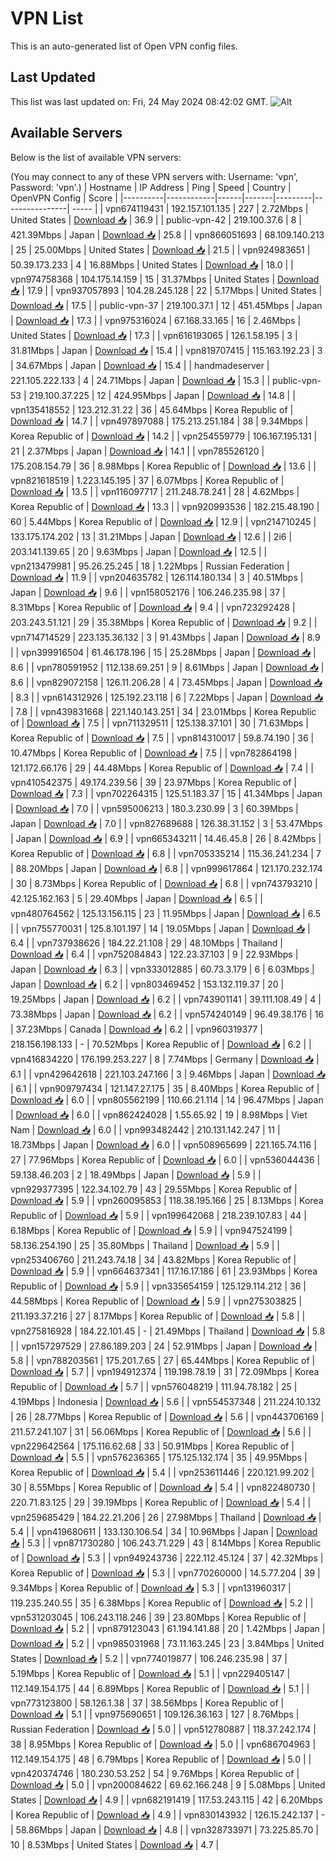 # VPN List

This is an auto-generated list of Open VPN config files.

## Last Updated

This list was last updated on: Fri, 24 May 2024 08:42:02 GMT.
![Alt](https://repobeats.axiom.co/api/embed/186b98318ef1479477931607c1ad7d823f12451f.svg "Repobeats analytics image")

## Available Servers

Below is the list of available VPN servers:

(You may connect to any of these VPN servers with: Username: 'vpn', Password: 'vpn'.)
| Hostname | IP Address | Ping | Speed | Country | OpenVPN Config | Score |
|----------|------------|------|-------|---------|----------------| ----- |
| vpn674119431 | 192.157.101.135 | 227 | 2.72Mbps | United States | [Download 📥](./configs/server_0_US.ovpn) | 36.9 |
| public-vpn-42 | 219.100.37.6 | 8 | 421.39Mbps | Japan | [Download 📥](./configs/server_1_JP.ovpn) | 25.8 |
| vpn866051693 | 68.109.140.213 | 25 | 25.00Mbps | United States | [Download 📥](./configs/server_2_US.ovpn) | 21.5 |
| vpn924983651 | 50.39.173.233 | 4 | 16.88Mbps | United States | [Download 📥](./configs/server_3_US.ovpn) | 18.0 |
| vpn974758368 | 104.175.14.159 | 15 | 31.37Mbps | United States | [Download 📥](./configs/server_4_US.ovpn) | 17.9 |
| vpn937057893 | 104.28.245.128 | 22 | 5.17Mbps | United States | [Download 📥](./configs/server_5_US.ovpn) | 17.5 |
| public-vpn-37 | 219.100.37.1 | 12 | 451.45Mbps | Japan | [Download 📥](./configs/server_6_JP.ovpn) | 17.3 |
| vpn975316024 | 67.168.33.165 | 16 | 2.46Mbps | United States | [Download 📥](./configs/server_7_US.ovpn) | 17.3 |
| vpn616193065 | 126.1.58.195 | 3 | 31.81Mbps | Japan | [Download 📥](./configs/server_8_JP.ovpn) | 15.4 |
| vpn819707415 | 115.163.192.23 | 3 | 34.67Mbps | Japan | [Download 📥](./configs/server_9_JP.ovpn) | 15.4 |
| handmadeserver | 221.105.222.133 | 4 | 24.71Mbps | Japan | [Download 📥](./configs/server_10_JP.ovpn) | 15.3 |
| public-vpn-53 | 219.100.37.225 | 12 | 424.95Mbps | Japan | [Download 📥](./configs/server_11_JP.ovpn) | 14.8 |
| vpn135418552 | 123.212.31.22 | 36 | 45.64Mbps | Korea Republic of | [Download 📥](./configs/server_12_KR.ovpn) | 14.7 |
| vpn497897088 | 175.213.251.184 | 38 | 9.34Mbps | Korea Republic of | [Download 📥](./configs/server_13_KR.ovpn) | 14.2 |
| vpn254559779 | 106.167.195.131 | 21 | 2.37Mbps | Japan | [Download 📥](./configs/server_14_JP.ovpn) | 14.1 |
| vpn785526120 | 175.208.154.79 | 36 | 8.98Mbps | Korea Republic of | [Download 📥](./configs/server_15_KR.ovpn) | 13.6 |
| vpn821618519 | 1.223.145.195 | 37 | 6.07Mbps | Korea Republic of | [Download 📥](./configs/server_16_KR.ovpn) | 13.5 |
| vpn116097717 | 211.248.78.241 | 28 | 4.62Mbps | Korea Republic of | [Download 📥](./configs/server_17_KR.ovpn) | 13.3 |
| vpn920993536 | 182.215.48.190 | 60 | 5.44Mbps | Korea Republic of | [Download 📥](./configs/server_18_KR.ovpn) | 12.9 |
| vpn214710245 | 133.175.174.202 | 13 | 31.21Mbps | Japan | [Download 📥](./configs/server_19_JP.ovpn) | 12.6 |
| 2i6 | 203.141.139.65 | 20 | 9.63Mbps | Japan | [Download 📥](./configs/server_20_JP.ovpn) | 12.5 |
| vpn213479981 | 95.26.25.245 | 18 | 1.22Mbps | Russian Federation | [Download 📥](./configs/server_21_RU.ovpn) | 11.9 |
| vpn204635782 | 126.114.180.134 | 3 | 40.51Mbps | Japan | [Download 📥](./configs/server_22_JP.ovpn) | 9.6 |
| vpn158052176 | 106.246.235.98 | 37 | 8.31Mbps | Korea Republic of | [Download 📥](./configs/server_23_KR.ovpn) | 9.4 |
| vpn723292428 | 203.243.51.121 | 29 | 35.38Mbps | Korea Republic of | [Download 📥](./configs/server_24_KR.ovpn) | 9.2 |
| vpn714714529 | 223.135.36.132 | 3 | 91.43Mbps | Japan | [Download 📥](./configs/server_25_JP.ovpn) | 8.9 |
| vpn399916504 | 61.46.178.196 | 15 | 25.28Mbps | Japan | [Download 📥](./configs/server_26_JP.ovpn) | 8.6 |
| vpn780591952 | 112.138.69.251 | 9 | 8.61Mbps | Japan | [Download 📥](./configs/server_27_JP.ovpn) | 8.6 |
| vpn829072158 | 126.11.206.28 | 4 | 73.45Mbps | Japan | [Download 📥](./configs/server_28_JP.ovpn) | 8.3 |
| vpn614312926 | 125.192.23.118 | 6 | 7.22Mbps | Japan | [Download 📥](./configs/server_29_JP.ovpn) | 7.8 |
| vpn439831668 | 221.140.143.251 | 34 | 23.01Mbps | Korea Republic of | [Download 📥](./configs/server_30_KR.ovpn) | 7.5 |
| vpn711329511 | 125.138.37.101 | 30 | 71.63Mbps | Korea Republic of | [Download 📥](./configs/server_31_KR.ovpn) | 7.5 |
| vpn814310017 | 59.8.74.190 | 36 | 10.47Mbps | Korea Republic of | [Download 📥](./configs/server_32_KR.ovpn) | 7.5 |
| vpn782864198 | 121.172.66.176 | 29 | 44.48Mbps | Korea Republic of | [Download 📥](./configs/server_33_KR.ovpn) | 7.4 |
| vpn410542375 | 49.174.239.56 | 39 | 23.97Mbps | Korea Republic of | [Download 📥](./configs/server_34_KR.ovpn) | 7.3 |
| vpn702264315 | 125.51.183.37 | 15 | 41.34Mbps | Japan | [Download 📥](./configs/server_35_JP.ovpn) | 7.0 |
| vpn595006213 | 180.3.230.99 | 3 | 60.39Mbps | Japan | [Download 📥](./configs/server_36_JP.ovpn) | 7.0 |
| vpn827689688 | 126.38.31.152 | 3 | 53.47Mbps | Japan | [Download 📥](./configs/server_37_JP.ovpn) | 6.9 |
| vpn665343211 | 14.46.45.8 | 26 | 8.42Mbps | Korea Republic of | [Download 📥](./configs/server_38_KR.ovpn) | 6.8 |
| vpn705335214 | 115.36.241.234 | 7 | 88.20Mbps | Japan | [Download 📥](./configs/server_39_JP.ovpn) | 6.8 |
| vpn999617864 | 121.170.232.174 | 30 | 8.73Mbps | Korea Republic of | [Download 📥](./configs/server_40_KR.ovpn) | 6.8 |
| vpn743793210 | 42.125.162.163 | 5 | 29.40Mbps | Japan | [Download 📥](./configs/server_41_JP.ovpn) | 6.5 |
| vpn480764562 | 125.13.156.115 | 23 | 11.95Mbps | Japan | [Download 📥](./configs/server_42_JP.ovpn) | 6.5 |
| vpn755770031 | 125.8.101.197 | 14 | 19.05Mbps | Japan | [Download 📥](./configs/server_43_JP.ovpn) | 6.4 |
| vpn737938626 | 184.22.21.108 | 29 | 48.10Mbps | Thailand | [Download 📥](./configs/server_44_TH.ovpn) | 6.4 |
| vpn752084843 | 122.23.37.103 | 9 | 22.93Mbps | Japan | [Download 📥](./configs/server_45_JP.ovpn) | 6.3 |
| vpn333012885 | 60.73.3.179 | 6 | 6.03Mbps | Japan | [Download 📥](./configs/server_46_JP.ovpn) | 6.2 |
| vpn803469452 | 153.132.119.37 | 20 | 19.25Mbps | Japan | [Download 📥](./configs/server_47_JP.ovpn) | 6.2 |
| vpn743901141 | 39.111.108.49 | 4 | 73.38Mbps | Japan | [Download 📥](./configs/server_48_JP.ovpn) | 6.2 |
| vpn574240149 | 96.49.38.176 | 16 | 37.23Mbps | Canada | [Download 📥](./configs/server_49_CA.ovpn) | 6.2 |
| vpn960319377 | 218.156.198.133 | - | 70.52Mbps | Korea Republic of | [Download 📥](./configs/server_50_KR.ovpn) | 6.2 |
| vpn416834220 | 176.199.253.227 | 8 | 7.74Mbps | Germany | [Download 📥](./configs/server_51_DE.ovpn) | 6.1 |
| vpn429642618 | 221.103.247.166 | 3 | 9.46Mbps | Japan | [Download 📥](./configs/server_52_JP.ovpn) | 6.1 |
| vpn909797434 | 121.147.27.175 | 35 | 8.40Mbps | Korea Republic of | [Download 📥](./configs/server_53_KR.ovpn) | 6.0 |
| vpn805562199 | 110.66.21.114 | 14 | 96.47Mbps | Japan | [Download 📥](./configs/server_54_JP.ovpn) | 6.0 |
| vpn862424028 | 1.55.65.92 | 19 | 8.98Mbps | Viet Nam | [Download 📥](./configs/server_55_VN.ovpn) | 6.0 |
| vpn993482442 | 210.131.142.247 | 11 | 18.73Mbps | Japan | [Download 📥](./configs/server_56_JP.ovpn) | 6.0 |
| vpn508965699 | 221.165.74.116 | 27 | 77.96Mbps | Korea Republic of | [Download 📥](./configs/server_57_KR.ovpn) | 6.0 |
| vpn536044436 | 59.138.46.203 | 2 | 18.49Mbps | Japan | [Download 📥](./configs/server_58_JP.ovpn) | 5.9 |
| vpn929377395 | 122.34.102.79 | 43 | 29.55Mbps | Korea Republic of | [Download 📥](./configs/server_59_KR.ovpn) | 5.9 |
| vpn260095853 | 118.38.195.166 | 25 | 8.13Mbps | Korea Republic of | [Download 📥](./configs/server_60_KR.ovpn) | 5.9 |
| vpn199642068 | 218.239.107.83 | 44 | 6.18Mbps | Korea Republic of | [Download 📥](./configs/server_61_KR.ovpn) | 5.9 |
| vpn947524199 | 58.136.254.190 | 25 | 35.80Mbps | Thailand | [Download 📥](./configs/server_62_TH.ovpn) | 5.9 |
| vpn253406760 | 211.243.74.18 | 34 | 43.82Mbps | Korea Republic of | [Download 📥](./configs/server_63_KR.ovpn) | 5.9 |
| vpn664637341 | 117.16.17.186 | 61 | 23.93Mbps | Korea Republic of | [Download 📥](./configs/server_64_KR.ovpn) | 5.9 |
| vpn335654159 | 125.129.114.212 | 36 | 44.58Mbps | Korea Republic of | [Download 📥](./configs/server_65_KR.ovpn) | 5.9 |
| vpn275303825 | 211.193.37.216 | 27 | 8.17Mbps | Korea Republic of | [Download 📥](./configs/server_66_KR.ovpn) | 5.8 |
| vpn275816928 | 184.22.101.45 | - | 21.49Mbps | Thailand | [Download 📥](./configs/server_67_TH.ovpn) | 5.8 |
| vpn157297529 | 27.86.189.203 | 24 | 52.91Mbps | Japan | [Download 📥](./configs/server_68_JP.ovpn) | 5.8 |
| vpn788203561 | 175.201.7.65 | 27 | 65.44Mbps | Korea Republic of | [Download 📥](./configs/server_69_KR.ovpn) | 5.7 |
| vpn194912374 | 119.198.78.19 | 31 | 72.09Mbps | Korea Republic of | [Download 📥](./configs/server_70_KR.ovpn) | 5.7 |
| vpn576048219 | 111.94.78.182 | 25 | 4.19Mbps | Indonesia | [Download 📥](./configs/server_71_ID.ovpn) | 5.6 |
| vpn554537348 | 211.224.10.132 | 26 | 28.77Mbps | Korea Republic of | [Download 📥](./configs/server_72_KR.ovpn) | 5.6 |
| vpn443706169 | 211.57.241.107 | 31 | 56.06Mbps | Korea Republic of | [Download 📥](./configs/server_73_KR.ovpn) | 5.6 |
| vpn229642564 | 175.116.62.68 | 33 | 50.91Mbps | Korea Republic of | [Download 📥](./configs/server_74_KR.ovpn) | 5.5 |
| vpn576236365 | 175.125.132.174 | 35 | 49.95Mbps | Korea Republic of | [Download 📥](./configs/server_75_KR.ovpn) | 5.4 |
| vpn253611446 | 220.121.99.202 | 30 | 8.55Mbps | Korea Republic of | [Download 📥](./configs/server_76_KR.ovpn) | 5.4 |
| vpn822480730 | 220.71.83.125 | 29 | 39.19Mbps | Korea Republic of | [Download 📥](./configs/server_77_KR.ovpn) | 5.4 |
| vpn259685429 | 184.22.21.206 | 26 | 27.98Mbps | Thailand | [Download 📥](./configs/server_78_TH.ovpn) | 5.4 |
| vpn419680611 | 133.130.106.54 | 34 | 10.96Mbps | Japan | [Download 📥](./configs/server_79_JP.ovpn) | 5.3 |
| vpn871730280 | 106.243.71.229 | 43 | 8.14Mbps | Korea Republic of | [Download 📥](./configs/server_80_KR.ovpn) | 5.3 |
| vpn949243736 | 222.112.45.124 | 37 | 42.32Mbps | Korea Republic of | [Download 📥](./configs/server_81_KR.ovpn) | 5.3 |
| vpn770260000 | 14.5.77.204 | 39 | 9.34Mbps | Korea Republic of | [Download 📥](./configs/server_82_KR.ovpn) | 5.3 |
| vpn131960317 | 119.235.240.55 | 35 | 6.38Mbps | Korea Republic of | [Download 📥](./configs/server_83_KR.ovpn) | 5.2 |
| vpn531203045 | 106.243.118.246 | 39 | 23.80Mbps | Korea Republic of | [Download 📥](./configs/server_84_KR.ovpn) | 5.2 |
| vpn879123043 | 61.194.141.88 | 20 | 1.42Mbps | Japan | [Download 📥](./configs/server_85_JP.ovpn) | 5.2 |
| vpn985031968 | 73.11.163.245 | 23 | 3.84Mbps | United States | [Download 📥](./configs/server_86_US.ovpn) | 5.2 |
| vpn774019877 | 106.246.235.98 | 37 | 5.19Mbps | Korea Republic of | [Download 📥](./configs/server_87_KR.ovpn) | 5.1 |
| vpn229405147 | 112.149.154.175 | 44 | 6.89Mbps | Korea Republic of | [Download 📥](./configs/server_88_KR.ovpn) | 5.1 |
| vpn773123800 | 58.126.1.38 | 37 | 38.56Mbps | Korea Republic of | [Download 📥](./configs/server_89_KR.ovpn) | 5.1 |
| vpn975690651 | 109.126.36.163 | 127 | 8.76Mbps | Russian Federation | [Download 📥](./configs/server_90_RU.ovpn) | 5.0 |
| vpn512780887 | 118.37.242.174 | 38 | 8.95Mbps | Korea Republic of | [Download 📥](./configs/server_91_KR.ovpn) | 5.0 |
| vpn686704963 | 112.149.154.175 | 48 | 6.79Mbps | Korea Republic of | [Download 📥](./configs/server_92_KR.ovpn) | 5.0 |
| vpn420374746 | 180.230.53.252 | 54 | 9.76Mbps | Korea Republic of | [Download 📥](./configs/server_93_KR.ovpn) | 5.0 |
| vpn200084622 | 69.62.166.248 | 9 | 5.08Mbps | United States | [Download 📥](./configs/server_94_US.ovpn) | 4.9 |
| vpn682191419 | 117.53.243.115 | 42 | 6.20Mbps | Korea Republic of | [Download 📥](./configs/server_95_KR.ovpn) | 4.9 |
| vpn830143932 | 126.15.242.137 | - | 58.86Mbps | Japan | [Download 📥](./configs/server_96_JP.ovpn) | 4.8 |
| vpn328733971 | 73.225.85.70 | 10 | 8.53Mbps | United States | [Download 📥](./configs/server_97_US.ovpn) | 4.7 |
